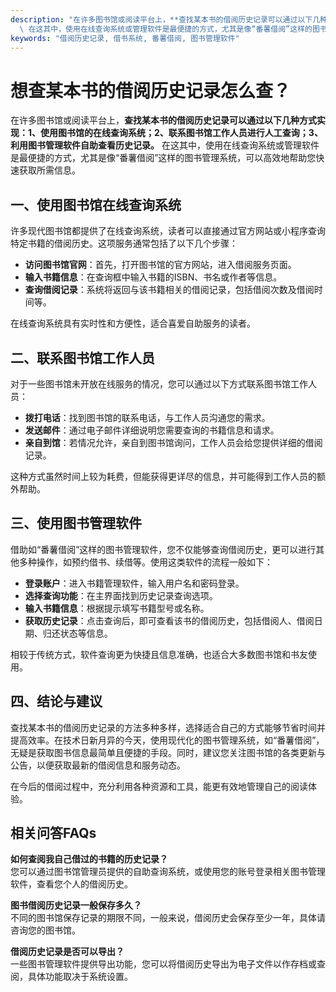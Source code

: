 ```yaml
---
description: "在许多图书馆或阅读平台上，**查找某本书的借阅历史记录可以通过以下几种方式实现：1、使用图书馆的在线查询系统；2、联系图书馆工作人员进行人工查询；3、利用图书管理软件自助查看历史记录。**\
  \ 在这其中，使用在线查询系统或管理软件是最便捷的方式，尤其是像“番薯借阅”这样的图书管理系统，可以高效地帮助您快速获取所需信息。"
keywords: "借阅历史记录, 借书系统, 番薯借阅, 图书管理软件"
---
```

# 想查某本书的借阅历史记录怎么查？

在许多图书馆或阅读平台上，**查找某本书的借阅历史记录可以通过以下几种方式实现：1、使用图书馆的在线查询系统；2、联系图书馆工作人员进行人工查询；3、利用图书管理软件自助查看历史记录。** 在这其中，使用在线查询系统或管理软件是最便捷的方式，尤其是像“番薯借阅”这样的图书管理系统，可以高效地帮助您快速获取所需信息。

## 一、使用图书馆在线查询系统

许多现代图书馆都提供了在线查询系统，读者可以直接通过官方网站或小程序查询特定书籍的借阅历史。这项服务通常包括了以下几个步骤：

- **访问图书馆官网**：首先，打开图书馆的官方网站，进入借阅服务页面。
- **输入书籍信息**：在查询框中输入书籍的ISBN、书名或作者等信息。
- **查询借阅记录**：系统将返回与该书籍相关的借阅记录，包括借阅次数及借阅时间等。

在线查询系统具有实时性和方便性，适合喜爱自助服务的读者。

## 二、联系图书馆工作人员

对于一些图书馆未开放在线服务的情况，您可以通过以下方式联系图书馆工作人员：

- **拨打电话**：找到图书馆的联系电话，与工作人员沟通您的需求。
- **发送邮件**：通过电子邮件详细说明您需要查询的书籍信息和请求。
- **亲自到馆**：若情况允许，亲自到图书馆询问，工作人员会给您提供详细的借阅记录。

这种方式虽然时间上较为耗费，但能获得更详尽的信息，并可能得到工作人员的额外帮助。

## 三、使用图书管理软件

借助如“番薯借阅”这样的图书管理软件，您不仅能够查询借阅历史，更可以进行其他多种操作，如预约借书、续借等。使用这类软件的流程一般如下：

- **登录账户**：进入书籍管理软件，输入用户名和密码登录。
- **选择查询功能**：在主界面找到历史记录查询选项。
- **输入书籍信息**：根据提示填写书籍型号或名称。
- **获取历史记录**：点击查询后，即可查看该书的借阅历史，包括借阅人、借阅日期、归还状态等信息。

相较于传统方式，软件查询更为快捷且信息准确，也适合大多数图书馆和书友使用。

## 四、结论与建议

查找某本书的借阅历史记录的方法多种多样，选择适合自己的方式能够节省时间并提高效率。在技术日新月异的今天，使用现代化的图书管理系统，如“番薯借阅”，无疑是获取图书信息最简单且便捷的手段。同时，建议您关注图书馆的各类更新与公告，以便获取最新的借阅信息和服务动态。

在今后的借阅过程中，充分利用各种资源和工具，能更有效地管理自己的阅读体验。

## 相关问答FAQs

**如何查阅我自己借过的书籍的历史记录？**  
您可以通过图书馆管理员提供的自助查询系统，或使用您的账号登录相关图书管理软件，查看您个人的借阅历史。

**图书借阅历史记录一般保存多久？**  
不同的图书馆保存记录的期限不同，一般来说，借阅历史会保存至少一年，具体请咨询您的图书馆。

**借阅历史记录是否可以导出？**  
一些图书管理软件提供导出功能，您可以将借阅历史导出为电子文件以作存档或查阅，具体功能取决于系统设置。
